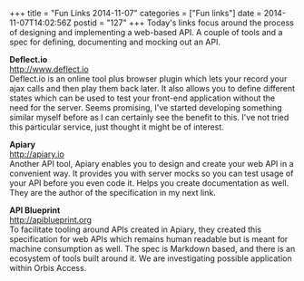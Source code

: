 +++
title = "Fun Links 2014-11-07"
categories = ["Fun links"]
date = 2014-11-07T14:02:56Z
postid = "127"
+++
Today's links focus around the process of designing and implementing a web-based API. A couple of tools and a spec for defining, documenting and mocking out an API.

**Deflect.io**  
http://www.deflect.io  
Deflect.io is an online tool plus browser plugin which lets your record your ajax calls and then play them back later. It also allows you to define different states which can be used to test your front-end application without the need for the server. Seems promising, I've started developing something similar myself before as I can certainly see the benefit to this. I've not tried this particular service, just thought it might be of interest.

**Apiary**  
http://apiary.io  
Another API tool, Apiary enables you to design and create your web API in a convenient way. It provides you with server mocks so you can test usage of your API before you even code it. Helps you create documentation as well. They are the author of the specification in my next link.

**API Blueprint**  
http://apiblueprint.org  
To facilitate tooling around APIs created in Apiary, they created this specification for web APIs which remains human readable but is meant for machine consumption as well. The spec is Markdown based, and there is an ecosystem of tools built around it. We are investigating possible application within Orbis Access.

